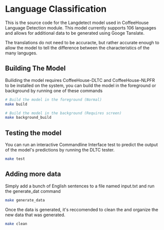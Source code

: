 # Language Classification 

This is the source code for the Langdetect model used in
CoffeeHouse Language Detection module. This model currently
supports 106 languages and allows for additional data to be
generated using Googe Tanslate.

The translations do not need to be accuracte, but rather
accurate enough to allow the model to tell the difference
between the characteristics of the many languges.


## Building The Model

Builiding the model requires CoffeeHouse-DLTC and
CoffeeHouse-NLPFR to be installed on the system, you can build
the model in the foreground or background by running one of
these commands

```sh
# Build the model in the foreground (Normal)
make build

# Build the model in the background (Requires screen)
make background_build
```


## Testing the model

You can run an interactive Commandline Interface test to predict
the output of the model's predictions by running the DLTC tester.

```sh
make test
```


## Adding more data

Simply add a bunch of English sentences to a file named input.txt
and run the generate_dat command

```sh
make generate_data
```

Once the data is generated, it's reccomended to clean the and
organize the new data that was generated.

```sh
make clean
```